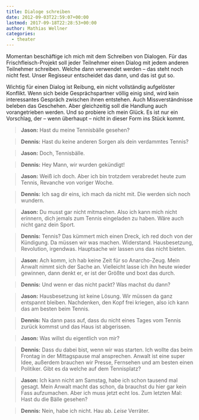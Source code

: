 ```yaml
---
title: Dialoge schreiben
date: 2012-09-03T22:59:07+00:00
lastmod: 2017-09-18T22:28:53+00:00
author: Mathias Wellner
categories:
  - theater
---
```

Momentan beschäftige ich mich mit dem Schreiben von Dialogen. Für das Frischfleisch-Projekt soll jeder Teilnehmer 
einen Dialog mit jedem anderen Teilnehmer schreiben. Welche dann verwendet werden &ndash; das steht noch nicht fest. 
Unser Regisseur entscheidet das dann, und das ist gut so. 

Wichtig für einen Dialog ist Reibung, ein nicht vollständig aufgelöster Konflikt. Wenn sich beide Gesprächspartner 
völlig einig sind, wird kein interessantes Gespräch zwischen ihnen entstehen. Auch Missverständnisse beleben das 
Geschehen. Aber gleichzeitig soll die Handlung auch vorangetrieben werden. Und so probiere ich mein Glück. Es ist 
nur ein Vorschlag, der &ndash; wenn überhaupt &ndash; nicht in dieser Form ins Stück kommt. 

> **Jason:** Hast du meine Tennisbälle gesehen?
 
> **Dennis:** Hast du keine anderen Sorgen als dein verdammtes Tennis?
  
> **Jason:** Doch, Tennisbälle.
  
> **Dennis:** Hey Mann, wir wurden gekündigt!
  
> **Jason:** Weiß ich doch. Aber ich bin trotzdem verabredet heute zum Tennis, Revanche von voriger Woche.
  
> **Dennis:** Ich sag dir eins, ich mach da nicht mit. Die werden sich noch wundern.
  
> **Jason:** Du musst gar nicht mitmachen. Also ich kann mich nicht erinnern, dich jemals zum Tennis eingeladen zu haben. Wäre auch nicht ganz dein Sport.
  
> **Dennis:** Tennis? Das kümmert mich einen Dreck, ich red doch von der Kündigung. Da müssen wir was machen. Widerstand. Hausbesetzung, Revolution, irgendwas. Hauptsache wir lassen uns das nicht bieten.
  
> **Jason:** Ach komm, ich hab keine Zeit für so Anarcho-Zeug. Mein Anwalt nimmt sich der Sache an. Vielleicht lasse ich ihn heute wieder gewinnen, dann denkt er, er ist der Größte und boxt das durch.
  
> **Dennis:** Und wenn er das nicht packt? Was machst du dann?
  
> **Jason:** Hausbesetzung ist keine Lösung. Wir müssen da ganz entspannt bleiben. Nachdenken, den Kopf frei kriegen, also ich kann das am besten beim Tennis.
  
> **Dennis:** Na dann pass auf, dass du nicht eines Tages vom Tennis zurück kommst und das Haus ist abgerissen.
  
> **Jason:** Was willst du eigentlich von mir?
  
> **Dennis:** Dass du dabei bist, wenn wir was starten. Ich wollte das beim Frontag in der Mittagspause mal ansprechen. Anwalt ist eine super Idee, außerdem brauchen wir Presse, Fernsehen und am besten einen Politiker. Gibt es da welche auf dem Tennisplatz?
  
> **Jason:** Ich kann nicht am Samstag, habe ich schon tausend mal gesagt. Mein Anwalt macht das schon, da brauchst du hier gar kein Fass aufzumachen. Aber ich muss jetzt echt los. Zum letzten Mal: Hast du die Bälle gesehen?
  
> **Dennis:** Nein, habe ich nicht. Hau ab. _Leise_ Verräter.